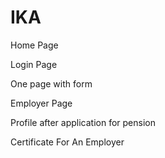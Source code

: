 ﻿# IKA

Home Page



Login Page














One page with form



Employer Page















Profile after application for pension



Certificate For An Employer


